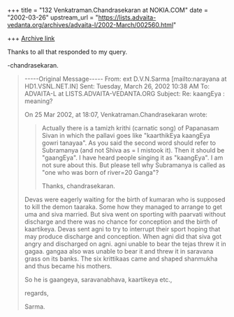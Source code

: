 +++
title = "132 Venkatraman.Chandrasekaran at NOKIA.COM"
date = "2002-03-26"
upstream_url = "https://lists.advaita-vedanta.org/archives/advaita-l/2002-March/002560.html"

+++
[Archive link](https://lists.advaita-vedanta.org/archives/advaita-l/2002-March/002560.html)

Thanks to all that responded to my query.

-chandrasekaran.

> -----Original Message-----
> From: ext D.V.N.Sarma [mailto:narayana at HD1.VSNL.NET.IN]
> Sent: Tuesday, March 26, 2002 10:38 AM
> To: ADVAITA-L at LISTS.ADVAITA-VEDANTA.ORG
> Subject: Re: kaangEya : meaning?
> 
> 
> On 25 Mar 2002, at 18:07,  Venkatraman.Chandrasekaran wrote:
> 
> > Actually there is a tamizh krithi (carnatic song) of Papanasam Sivan
> > in which the pallavi goes like "kaarthikEya kaangEya gowri tanayaa".
> > As you said the second word should refer to Subramanya (and 
> not Shiva as =
> > I
> > mistook it). Then it should be "gaangEya". I have heard 
> people singing
> > it as "kaangEya". I am not sure about this.
> > But please tell why Subramanya is called as "one who was 
> born of river=20
> > Ganga"?
> >
> > Thanks,
> > chandrasekaran.
> >
> Devas were eagerly waiting for the birth of kumaran who
> is supposed to kill the demon taaraka. Some how they
> managed to arrange to get uma and siva married. But siva
> went on sporting with paarvati without discharge and there
> was no chance for conception and the birth of kaartikeya.
> Devas sent agni to try to interrupt their sport hoping that
> may produce discharge and conception. When agni did that
> siva got angry and discharged on agni. agni unable to bear
> the tejas threw it in gagaa. gangaa also was unable to bear it
> and threw it in saravana grass on its banks. The six krittikaas
> came and shaped shanmukha and thus became his mothers.
> 
> So he is gaangeya, saravanabhava, kaartikeya etc.,
> 
> regards,
> 
> Sarma.
> 


